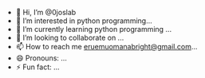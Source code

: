 - 👋 Hi, I’m @0joslab
- 👀 I’m interested in python programming...
- 🌱 I’m currently learning python programming ...
- 💞️ I’m looking to collaborate on ...
- 📫 How to reach me eruemuomanabright@gmail.com...
- 😄 Pronouns: ...
- ⚡ Fun fact: ...

<!---
0joslab/0joslab is a ✨ special ✨ repository because its `README.md` (this file) appears on your GitHub profile.
You can click the Preview link to take a look at your changes.
--->
